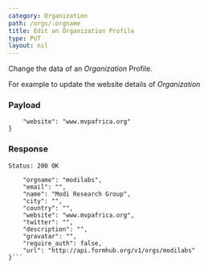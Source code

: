 ```yaml
---
category: Organization
path: /orgs/:orgname
title: Edit an Organization Profile
type: PUT
layout: nil
---
```


Change the data of an *Organization* Profile.

For example to update the website details of *Organization*

### Payload

```{
    "website": "www.mvpafrica.org"
}
```

### Response


```Status: 200 OK```

```{
    "orgname": "modilabs",
    "email": "",
    "name": "Modi Research Group",
    "city": "",
    "country": "",
    "website": "www.mvpafrica.org",
    "twitter": "",
    "description": "",
    "gravatar": "",
    "require_auth": false,
    "url": "http://api.formhub.org/v1/orgs/modilabs"
}```
